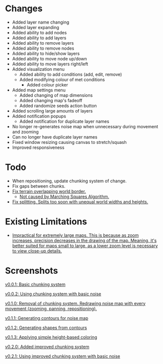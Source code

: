 # Changes
- Added layer name changing
- Added layer expanding
- Added ability to add nodes
- Added ability to add layers
- Added ability to remove layers
- Added ability to remove nodes
- Added ability to hide/show layers
- Added ability to move node up/down
- Added ability to move layers right/left
- Added visualization menu
  - Added ability to add conditions (add, edit, remove)
  - Added modifying colour of met conditions
    - Added colour picker
- Added map settings menu
  - Added changing of map dimensions
  - Added changing map's fadeoff
  - Added randomize seeds action button
- Added scrolling large amounts of layers
- Added notification popups
  - Added notification for duplicate layer names
- No longer re-generates noise map when unnecessary during movement and zooming
- Can no longer have duplicate layer names
- Fixed window resizing causing canvas to stretch/squash
- Improved responsiveness

# Todo
- When repositioning, update chunking system of change.
- Fix gaps between chunks.
- [Fix terrain overlapping world border.](https://gyazo.com/c7a39a09e91fb1032082ac4ec3175b7e)
  - [Not caused by Marching Squares Algorithm.](https://gyazo.com/9c17127afa3e9ca8712c5410f1a182f5)
- [Fix splitting. Splits too soon with unequal world widths and heights.](https://gyazo.com/03908767ee0e62ce41744b46108223d5)

# Existing Limitations
- [Impractical for extremely large maps. This is because as zoom increases, precision decreases in the drawing of the map. Meaning, it's better suited for maps small to large, as a lower zoom level is necessary to view close-up details.](https://gyazo.com/69aa0be214b873100d41c36e17d735fb)

# Screenshots

[v0.0.1: Basic chunking system](https://gyazo.com/0c5e9109ef345a71506cadc2f073017b)

[v0.0.2: Using chunking system with basic noise](https://gyazo.com/4379fa8573ecb0024522b1bcde1a52c2)

[v0.1.0: Removal of chunking system. Redrawing noise map with every movement (zooming, panning, repositioning).](https://gyazo.com/9c01b0b29acd28cc0ee58cd77b4f9e68)

[v0.1.1: Generating contours for noise map](https://gyazo.com/5df468fa2c69e0efa2f148d9922686a0)

[v0.1.2: Generating shapes from contours](https://gyazo.com/33e2790b545fe9b07097b85cda4cd60b)

[v0.1.3: Applying simple height-based coloring](https://gyazo.com/0ba271c6433d6fd15b0f1305923c3131)

[v0.2.0: Added improved chunking system](https://gyazo.com/a40b173106a4ad1f92829ef01dbfc36b)

[v0.2.1: Using improved chunking system with basic noise](https://gyazo.com/bdc23ecca555e06deb557d2f0e83dfe2)